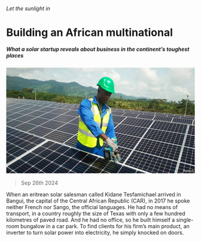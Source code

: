 ###### Let the sunlight in

# Building an African multinational 

##### What a solar startup reveals about business in the continent’s toughest places 

![image](images/20240928_MAP003.jpg) 

> Sep 26th 2024 

When an eritrean solar salesman called Kidane Tesfamichael arrived in Bangui, the capital of the Central African Republic (CAR), in 2017 he spoke neither French nor Sango, the official languages. He had no means of transport, in a country roughly the size of Texas with only a few hundred kilometres of paved road. And he had no office, so he built himself a single-room bungalow in a car park. To find clients for his firm’s main product, an inverter to turn solar power into electricity, he simply knocked on doors. 

